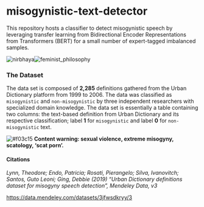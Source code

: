 # misogynistic-text-detector

This repository hosts a classifier to detect misogynistic speech by leveraging transfer learning from Bidirectional Encoder Representations from Transformers (BERT) for a small number of expert-tagged imbalanced samples.

![nirbhaya](https://encrypted-tbn0.gstatic.com/images?q=tbn:ANd9GcSG_Exwl5cgaL7gM4y2TCC-qvOHRQWmzBqGQw&usqp=CAU)![feminist_philosophy](https://upload.wikimedia.org/wikipedia/commons/thumb/d/d8/Feminist_philosophy.svg/100px-Feminist_philosophy.svg.png)

### The Dataset

The data set is composed of **2,285** definitions gathered from the Urban Dictionary platform from 1999 to 2006. The data was classified as `misogynistic` and `non-misogynistic` by three independent researchers with specialized domain knowledge. The data set is essentially a table containing two columns: the text-based definition from Urban Dictionary and its respective classification; label **1** for `misogynistic` and label **0** for `non-misogynistic` text.

![#f03c15](https://via.placeholder.com/15/f03c15/000000?text=+) **Content warning: sexual violence, extreme misogyny, scatology, ‘scat porn’.**

#### Citations

*Lynn, Theodore; Endo, Patricia; Rosati, Pierangelo; Silva, Ivanovitch; Santos, Guto Leoni; Ging, Debbie (2019) “Urban Dictionary definitions dataset for misogyny speech detection”, Mendeley Data, v3*

https://data.mendeley.com/datasets/3jfwsdkryy/3
